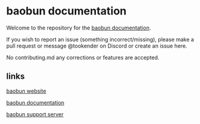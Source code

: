# baobun documentation
Welcome to the repository for the [baobun documentation](https://docs.baobun.dev).


If you wish to report an issue (something incorrect/missing), please make a pull request or message @tookender on Discord or create an issue here.

No contributing.md any corrections or features are accepted.

## links
[baobun website](https://baobun.dev)

[baobun documentation](https://docs.baobun.dev)

[baobun support server](https://support.baobun.dev)